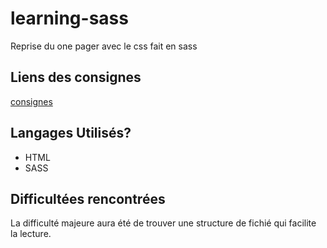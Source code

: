 # learning-sass

Reprise du one pager avec le css fait en sass

## Liens des consignes

[consignes](https://github.com/becodeorg/CRL-Keller-1-18/tree/master/Parcours/01-Prairie/5.SASS)

## Langages Utilisés?

- HTML
- SASS

## Difficultées rencontrées

La difficulté majeure aura été de trouver une structure de fichié qui facilite la lecture.
